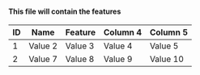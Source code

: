 #### This file will contain the features

| ID | Name | Feature | Column 4 | Column 5 |
|----------|----------|----------|----------|----------|
| 1  | Value 2  | Value 3  | Value 4  | Value 5  |
| 2  | Value 7  | Value 8  | Value 9  | Value 10 |

